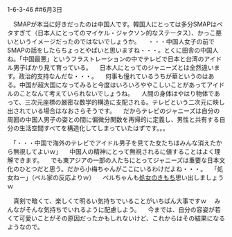 1-6-3-46
##6月3日

　SMAPが本当に好きだったのは中国人です。韓国人にとっては多分SMAPはベタすぎて（日本人にとってのマイケル・ジャクソン的なステータス）、かっこ悪いというイメージだったのではないでしょうか。
　・・・中国人女子の前でSMAPの話をしたらちょっとやばいと思いますね・・・。とくに田舎の中国人ね。「中国最悪」というフラストレーションの中でテレビで日本と台湾のアイドル男子ばかり見て育っている。
　日本人にとってのジャニーズとは全然違います。政治的支持なんだな・・・。
　何事も憧れているうちが華というのはある。中国が超大国になってみると今度はいろいろややこしいことがあってアイドルのことなんて考えていられないでしょうね。
　人間の身体はやはり物体であって、三次元座標の厳密な数学的構造に支配される。テレビという二次元に映し出されている場合はなおさらそうです。
　だからテレビのジャニーズは自分の周囲の中国人男子の姿との間に偏微分関数を再帰的に定義し、男性と共有する自分の生活空間すべてを構造化してしまっていたはずです。。。

　「・・・中国で海外のテレビでアイドル男子を見てた女たちはみんな消えたから無視してよいｗ」
　中国人の精神にとって無視されるに値することはよく理解できます。
　でも東アジアの一部の人たちにとってジャニーズは重要な日本文化のひとつだと思う。だから小梅ちゃんがここにいるわけだよね・・・。
　「処女ねー」（ベル家の反応よりｗ）
　ベルちゃんも<a href="https://www.youtube.com/watch?v=SLvbAMvnEZE">処女のきもち</a>思い出しましょうｗ

　真剣で暗くて、楽しくて明るい気持ちでいることがいちばん大事ですｗ
　みんながそんな気持ちでいれるように配慮しよう。
　今までは、自分の容姿が若くて可愛いことがその原因だったかもしれないけど、これからはその結果になるようなので。

